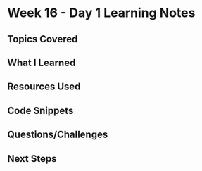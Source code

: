 # Week 16 - Day 1 Learning Notes

## Topics Covered

## What I Learned

## Resources Used

## Code Snippets

## Questions/Challenges

## Next Steps
